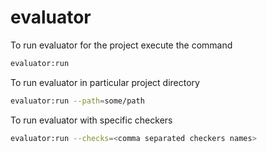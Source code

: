 # evaluator

To run evaluator for the project execute the command
```bash
evaluator:run
```

To run evaluator in particular project directory
```bash
evaluator:run --path=some/path
```

To run evaluator with specific checkers
```bash
evaluator:run --checks=<comma separated checkers names>
```
